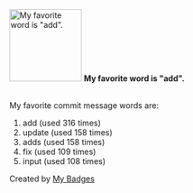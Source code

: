 <img src="https://my-badges.github.io/my-badges/favorite-word.png" alt="My favorite word is &quot;add&quot;." title="My favorite word is &quot;add&quot;." width="128">
<strong>My favorite word is &quot;add&quot;.</strong>
<br><br>

My favorite commit message words are:

1. add (used 316 times)
2. update (used 158 times)
3. adds (used 158 times)
4. fix (used 109 times)
5. input (used 108 times)


Created by <a href="https://github.com/my-badges/my-badges">My Badges</a>